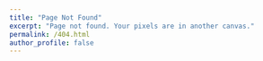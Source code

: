 ```yaml
---
title: "Page Not Found"
excerpt: "Page not found. Your pixels are in another canvas."
permalink: /404.html
author_profile: false
---
```


